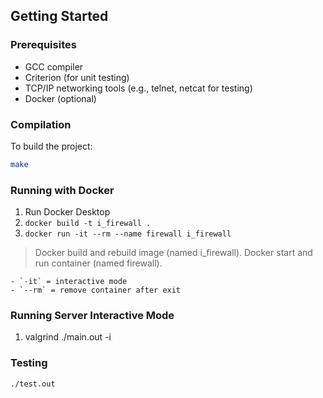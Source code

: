## Getting Started

### Prerequisites

- GCC compiler
- Criterion (for unit testing)
- TCP/IP networking tools (e.g., telnet, netcat for testing)
- Docker (optional)

### Compilation

To build the project:

```bash
make
```

### Running with Docker

1. Run Docker Desktop
2. `docker build -t i_firewall .`
3. `docker run -it --rm --name firewall i_firewall`

> Docker build and rebuild image (named i_firewall).
> Docker start and run container (named firewall).

    - `-it` = interactive mode
    - `--rm` = remove container after exit

### Running Server Interactive Mode

1. valgrind ./main.out -i

### Testing

`./test.out`
